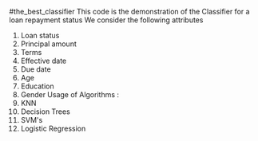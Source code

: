 #the_best_classifier
This code is the demonstration of the Classifier for a loan repayment status
We consider the following attributes 
1) Loan status
2) Principal amount 
3) Terms
4) Effective date
5) Due date
6) Age 
7) Education 
8) Gender
Usage of Algorithms : 
1) KNN
2) Decision Trees
3) SVM's
4) Logistic Regression
